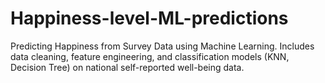 # Happiness-level-ML-predictions
Predicting Happiness from Survey Data using Machine Learning. Includes data cleaning, feature engineering, and classification models (KNN, Decision Tree) on national self-reported well-being data.
